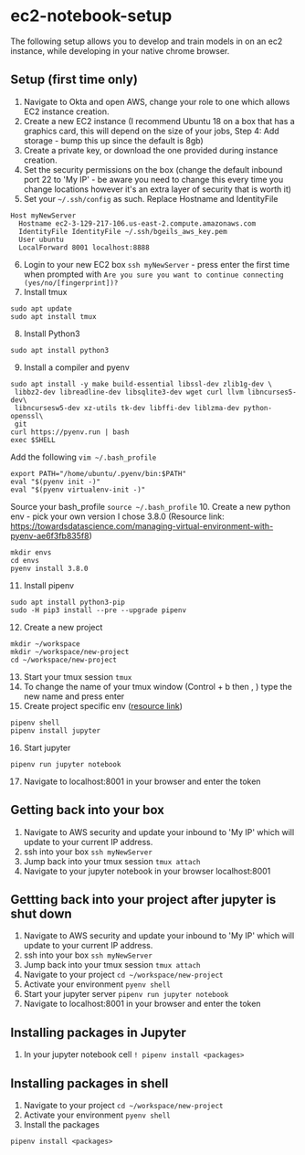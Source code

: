 # ec2-notebook-setup

The following setup allows you to develop and train models in on an ec2 instance, while developing in your native chrome browser. 

## Setup (first time only)
1. Navigate to Okta and open AWS, change your role to one which allows EC2 instance creation. 
2. Create a new EC2 instance (I recommend Ubuntu 18 on a box that has a graphics card, this will depend on the size of your jobs, Step 4: Add storage - bump this up since the default is 8gb)
3. Create a private key, or download the one provided during instance creation. 
4. Set the security permissions on the box (change the default inbound port 22 to 'My IP' - be aware you need to change this every time you change locations however it's an extra layer of security that is worth it)
5. Set your `~/.ssh/config` as such. Replace Hostname and IdentityFile
```
Host myNewServer
  Hostname ec2-3-129-217-106.us-east-2.compute.amazonaws.com
  IdentityFile IdentityFile ~/.ssh/bgeils_aws_key.pem
  User ubuntu
  LocalForward 8001 localhost:8888
```
6. Login to your new EC2 box `ssh myNewServer` - press enter the first time when prompted with `Are you sure you want to continue connecting (yes/no/[fingerprint])?`
7. Install tmux
```
sudo apt update
sudo apt install tmux
```
8. Install Python3
```
sudo apt install python3
```
9. Install a compiler and pyenv 
```
sudo apt install -y make build-essential libssl-dev zlib1g-dev \
 libbz2-dev libreadline-dev libsqlite3-dev wget curl llvm libncurses5-dev\
 libncursesw5-dev xz-utils tk-dev libffi-dev liblzma-dev python-openssl\
 git
curl https://pyenv.run | bash
exec $SHELL
```
Add the following `vim ~/.bash_profile`
```
export PATH="/home/ubuntu/.pyenv/bin:$PATH"
eval "$(pyenv init -)"
eval "$(pyenv virtualenv-init -)"
```
Source your bash_profile
```source ~/.bash_profile```
10. Create a new python env - pick your own version I chose 3.8.0 (Resource link: https://towardsdatascience.com/managing-virtual-environment-with-pyenv-ae6f3fb835f8)
```
mkdir envs
cd envs
pyenv install 3.8.0
```
11. Install pipenv
```
sudo apt install python3-pip
sudo -H pip3 install --pre --upgrade pipenv
```
12. Create a new project
```
mkdir ~/workspace
mkdir ~/workspace/new-project
cd ~/workspace/new-project
```
13. Start your tmux session
```tmux```
14. To change the name of your tmux window (Control + b then , ) type the new name and press enter
15. Create project specific env ([resource link](https://towardsdatascience.com/how-to-use-pipenv-with-jupyter-and-vscode-ae0e970df486#:~:text=Developing%20with%20Jupyter%20Notebook%20in%20the%20browser,-Jupyter%20Notebook%20in&text=Make%20sure%20to%20navigate%20into,afterward%20pipenv%20run%20jupyter%20notebook%20.))
```
pipenv shell
pipenv install jupyter
```
16. Start jupyter
```
pipenv run jupyter notebook
```
17. Navigate to localhost:8001 in your browser and enter the token


## Getting back into your box
1. Navigate to AWS security and update your inbound to 'My IP' which will update to your current IP address.
2. ssh into your box `ssh myNewServer`
3. Jump back into your tmux session `tmux attach`
4. Navigate to your jupyter notebook in your browser localhost:8001

## Gettting back into your project after jupyter is shut down
1. Navigate to AWS security and update your inbound to 'My IP' which will update to your current IP address.
2. ssh into your box `ssh myNewServer`
3. Jump back into your tmux session `tmux attach`
4. Navigate to your project `cd ~/workspace/new-project`
5. Activate your environment `pyenv shell`
6. Start your jupyter server `pipenv run jupyter notebook`
7. Navigate to localhost:8001 in your browser and enter the token

## Installing packages in Jupyter
1. In your jupyter notebook cell `! pipenv install <packages>`


## Installing packages in shell
1. Navigate to your project `cd ~/workspace/new-project`
2. Activate your environment `pyenv shell`
3. Install the packages
```
pipenv install <packages>
```
